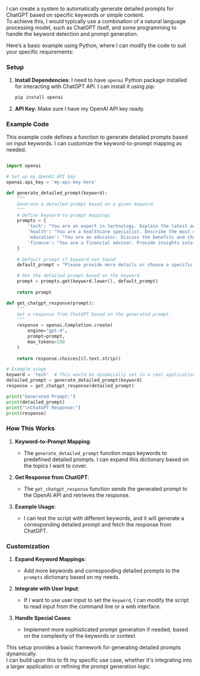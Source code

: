 I can create a system to automatically generate detailed prompts for ChatGPT based on specific keywords or simple content.<br> 
To achieve this, I would typically use a combination of a natural language processing model, such as ChatGPT itself, and some programming to handle the keyword detection and prompt generation.

Here’s a basic example using Python, where I can modify the code to suit your specific requirements:

### **Setup**

1.  **Install Dependencies**: I need to have `openai` Python package installed for interacting with ChatGPT API. I can install it using pip:
    
    ```bash
    pip install openai
    ```
    
2.  **API Key**: Make sure I have my OpenAI API key ready.
    

### **Example Code**

This example code defines a function to generate detailed prompts based on input keywords. I can customize the keyword-to-prompt mapping as needed.

```python

import openai

# Set up my OpenAI API key
openai.api_key = 'my-api-key-here'

def generate_detailed_prompt(keyword):
    """
    Generate a detailed prompt based on a given keyword.
    """
    # Define keyword-to-prompt mappings
    prompts = {
        'tech': "You are an expert in technology. Explain the latest advancements in artificial intelligence and how they impact everyday life.",
        'health': "You are a healthcare specialist. Describe the most effective strategies for maintaining a healthy lifestyle and managing chronic diseases.",
        'education': "You are an educator. Discuss the benefits and challenges of online learning compared to traditional classroom education.",
        'finance': "You are a financial advisor. Provide insights into effective personal finance management and investment strategies for beginners."
    }
    
    # Default prompt if keyword not found
    default_prompt = "Please provide more details or choose a specific topic."

    # Get the detailed prompt based on the keyword
    prompt = prompts.get(keyword.lower(), default_prompt)
    
    return prompt

def get_chatgpt_response(prompt):
    """
    Get a response from ChatGPT based on the generated prompt.
    """
    response = openai.Completion.create(
        engine="gpt-4",
        prompt=prompt,
        max_tokens=150
    )
    
    return response.choices[0].text.strip()

# Example usage
keyword = 'tech'  # This would be dynamically set in a real application
detailed_prompt = generate_detailed_prompt(keyword)
response = get_chatgpt_response(detailed_prompt)

print("Generated Prompt:")
print(detailed_prompt)
print("\nChatGPT Response:")
print(response)
```

### **How This Works**

1.  **Keyword-to-Prompt Mapping**:
    
    *   The `generate_detailed_prompt` function maps keywords to predefined detailed prompts. I can expand this dictionary based on the topics I want to cover.
2.  **Get Response from ChatGPT**:
    
    *   The `get_chatgpt_response` function sends the generated prompt to the OpenAI API and retrieves the response.
3.  **Example Usage**:
    
    *   I can test the script with different keywords, and it will generate a corresponding detailed prompt and fetch the response from ChatGPT.

### **Customization**

1.  **Expand Keyword Mappings**:
    
    *   Add more keywords and corresponding detailed prompts to the `prompts` dictionary based on my needs.
2.  **Integrate with User Input**:
    
    *   If I want to use user input to set the `keyword`, I can modify the script to read input from the command line or a web interface.
3.  **Handle Special Cases**:
    
    *   Implement more sophisticated prompt generation if needed, based on the complexity of the keywords or context.

This setup provides a basic framework for generating detailed prompts dynamically. <br>
I can build upon this to fit my specific use case, whether it's integrating into a larger application or refining the prompt generation logic.
